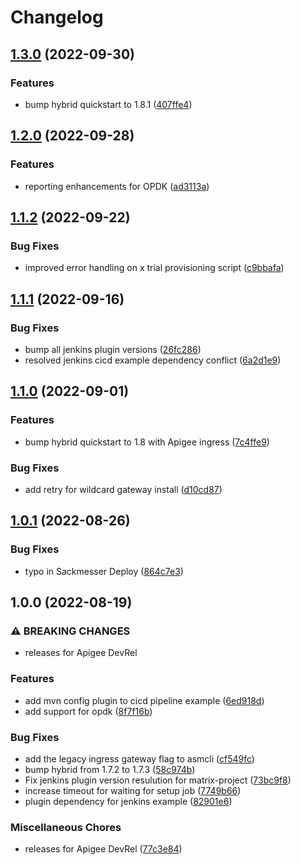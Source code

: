 # Changelog

## [1.3.0](https://github.com/apigee/devrel/compare/v1.2.0...v1.3.0) (2022-09-30)


### Features

* bump hybrid quickstart to 1.8.1 ([407ffe4](https://github.com/apigee/devrel/commit/407ffe4ef576e1a3ca26b6800ba67a6bd5944f9f))

## [1.2.0](https://github.com/apigee/devrel/compare/v1.1.2...v1.2.0) (2022-09-28)


### Features

* reporting enhancements for OPDK ([ad3113a](https://github.com/apigee/devrel/commit/ad3113a0a69c9de73104bde19e45465bcb59567d))

## [1.1.2](https://github.com/apigee/devrel/compare/v1.1.1...v1.1.2) (2022-09-22)


### Bug Fixes

* improved error handling on x trial provisioning script ([c9bbafa](https://github.com/apigee/devrel/commit/c9bbafac7d15fafd73b6017ec7754f5c19c6b93c))

## [1.1.1](https://github.com/apigee/devrel/compare/v1.1.0...v1.1.1) (2022-09-16)


### Bug Fixes

* bump all jenkins plugin versions ([26fc286](https://github.com/apigee/devrel/commit/26fc2863dc5253e99467bb2d984981d88c7bbd58))
* resolved jenkins cicd example dependency conflict ([6a2d1e9](https://github.com/apigee/devrel/commit/6a2d1e936742144175e8aa5365560685f5411609))

## [1.1.0](https://github.com/apigee/devrel/compare/v1.0.1...v1.1.0) (2022-09-01)


### Features

* bump hybrid quickstart to 1.8 with Apigee ingress ([7c4ffe9](https://github.com/apigee/devrel/commit/7c4ffe956fbf4df3afa4ca8d05ce9f188885f5d5))


### Bug Fixes

* add retry for wildcard gateway install ([d10cd87](https://github.com/apigee/devrel/commit/d10cd879515f280f752e88644872e5878cdb2ddf))

## [1.0.1](https://github.com/apigee/devrel/compare/v1.0.0...v1.0.1) (2022-08-26)


### Bug Fixes

* typo in Sackmesser Deploy ([864c7e3](https://github.com/apigee/devrel/commit/864c7e3cc2ffdc0f869ebc115a35ffc505c9d8e1))

## 1.0.0 (2022-08-19)


### ⚠ BREAKING CHANGES

* releases for Apigee DevRel

### Features

* add mvn config plugin to cicd pipeline example ([6ed918d](https://github.com/apigee/devrel/commit/6ed918d071053eafc465b50850e6562564761bbb))
* add support for opdk ([8f7f16b](https://github.com/apigee/devrel/commit/8f7f16b0b2184574f1c1040571678aaebb05bcb9))


### Bug Fixes

* add the legacy ingress gateway flag to asmcli ([cf549fc](https://github.com/apigee/devrel/commit/cf549fce4cdc49a1dc8e98fc7583104bc7de733a))
* bump hybrid from 1.7.2 to 1.7.3 ([58c974b](https://github.com/apigee/devrel/commit/58c974bccd45c5ac8160b036301d720243e1e614))
* Fix jenkins plugin version resulution for matrix-project ([73bc9f8](https://github.com/apigee/devrel/commit/73bc9f81b1a3e2a8c915dc57a5750fcf6be5c05b))
* increase timeout for waiting for setup job ([7749b66](https://github.com/apigee/devrel/commit/7749b66caa78a96db0f52ce0225c88aa1313d3cb))
* plugin dependency for jenkins example ([82901e6](https://github.com/apigee/devrel/commit/82901e6e237cce3e0f531aeceb3edbd98289c404))


### Miscellaneous Chores

* releases for Apigee DevRel ([77c3e84](https://github.com/apigee/devrel/commit/77c3e845e6aafbfed8403ddcf8dc567b4b8bc4c0))
